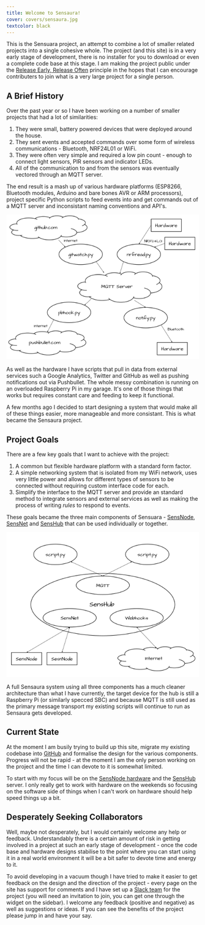 ```yaml
---
title: Welcome to Sensaura!
cover: covers/sensaura.jpg
textcolor: black
---
```

This is the Sensuara project, an attempt to combine a lot of smaller related projects into a single cohesive whole. The
project (and this site) is in a very early stage of development, there is no installer for you to download or even a
complete code base at this stage. I am making the project public under the [Release Early, Release Often](https://en.wikipedia.org/wiki/Release_early,_release_often)
principle in the hopes that I can encourage contributers to join what is a very large project for a single person.

## A Brief History

Over the past year or so I have been working on a number of smaller projects that had a lot of similarities:

1. They were small, battery powered devices that were deployed around the house.
2. They sent events and accepted commands over some form of wireless communications - Bluetooth, NRF24L01 or WiFi.
3. They were often very simple and required a low pin count - enough to connect light sensors, PIR sensors and indicator LEDs.
4. All of the communication to and from the sensors was eventually vectored through an MQTT server.

The end result is a mash up of various hardware platforms (ESP8266, Bluetooth modules, Arduino and bare bones AVR or ARM
processors), project specific Python scripts to feed events into and get commands out of a MQTT server and inconsistant
naming conventions and API's.

![Current configuration](/images/diagrams/current_configuration.png)

As well as the hardware I have scripts that pull in data from external services such a Google Analytics, Twitter and GitHub
as well as pushing notifications out via Pushbullet. The whole messy combination is running on an overloaded Raspberry Pi
in my garage. It's one of those things that works but requires constant care and feeding to keep it functional.

A few months ago I decided to start designing a system that would make all of these things easier, more manageable and
more consistant. This is what became the Sensaura project.

## Project Goals

There are a few key goals that I want to achieve with the project:

1. A common but flexible hardware platform with a standard form factor.
2. A simple networking system that is isolated from my WiFi network, uses very little power and allows for different
   types of sensors to be connected without requiring custom interface code for each.
3. Simplify the interface to the MQTT server and provide an standard method to integrate sensors and external services
   as well as making the process of writing *rules* to respond to events.

These goals became the three main components of Sensuara - [SensNode](/pages/sensnode/index.html), [SensNet](/pages/sensnet/index.html)
and [SensHub](/pages/senshub/index.html) that can be used individually or together.

![Sensaura Architecture](/images/diagrams/sensaura_configuration.png)

A full Sensaura system using all three components has a much cleaner architecture than what I have currently, the
target device for the hub is still a Raspberry Pi (or similarly specced SBC) and because MQTT is still used as the
primary message transport my existing scripts will continue to run as Sensaura gets developed.

## Current State

At the moment I am busily trying to build up this site, migrate my existing codebase into [GitHub](https://github.com/sensaura-public/)
and formalise the design for the various components. Progress will not be rapid - at the moment I am the only person
working on the project and the time I can devote to it is somewhat limited.

To start with my focus will be on the [SensNode hardware](/pages/sensnode/hardware.html) and the [SensHub](/pages/senshub/index.html)
server. I only really get to work with hardware on the weekends so focusing on the software side of things when I can't
work on hardware should help speed things up a bit.

## Desperately Seeking Collaborators

Well, maybe not desperately, but I would certainly welcome any help or feedback. Understandably there is a certain amount
of risk in getting involved in a project at such an early stage of development - once the code base and hardware designs
stabilise to the point where you can start using it in a real world environment it will be a bit safer to devote time
and energy to it.

To avoid developing in a vacuum though I have tried to make it easier to get feedback on the design and the direction
of the project - every page on the site has support for comments and I have set up a [Slack team](https://sensaura.slack.com/)
for the project (you will need an invitation to join, you can get one through the widget on the sidebar). I welcome any
feedback (positive and negative) as well as suggestions or ideas. If you can see the benefits of the project please
jump in and have your say.
